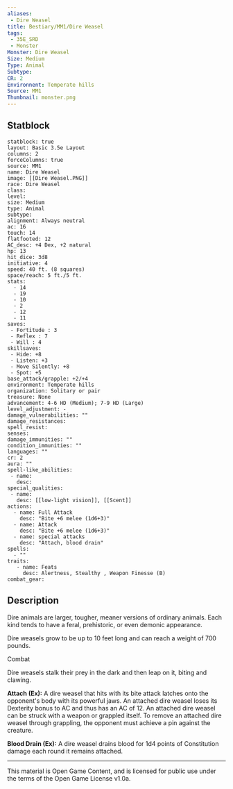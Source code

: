 ```yaml
---
aliases:
 - Dire Weasel
title: Bestiary/MM1/Dire Weasel
tags: 
 - 35E_SRD
 - Monster
Monster: Dire Weasel
Size: Medium
Type: Animal
Subtype: 
CR: 2
Environnent: Temperate hills
Source: MM1
Thumbnail: monster.png
---
```


## Statblock

```statblock
statblock: true
layout: Basic 3.5e Layout
columns: 2
forceColumns: true
source: MM1 
name: Dire Weasel
image: [[Dire Weasel.PNG]]
race: Dire Weasel
class: 
level: 
size: Medium
type: Animal
subtype: 
alignment: Always neutral
ac: 16
touch: 14
flatfooted: 12
AC_desc: +4 Dex, +2 natural
hp: 13
hit_dice: 3d8
initiative: 4
speed: 40 ft. (8 squares)
space/reach: 5 ft./5 ft.
stats:
  - 14
  - 19
  - 10
  - 2
  - 12
  - 11
saves:
 - Fortitude : 3
 - Reflex : 7
 - Will : 4
skillsaves:
 - Hide: +8
 - Listen: +3
 - Move Silently: +8
 - Spot: +5
base_attack/grapple: +2/+4
environment: Temperate hills
organization: Solitary or pair
treasure: None
advancement: 4-6 HD (Medium); 7-9 HD (Large)
level_adjustment: -
damage_vulnerabilities: ""
damage_resistances: 
spell_resist: 
senses: 
damage_immunities: ""
condition_immunities: ""
languages: ""
cr: 2
aura: ""
spell-like_abilities:
 - name: 
   desc: 
special_qualities:
 - name:
   desc: [[low-light vision]], [[Scent]]
actions:
  - name: Full Attack
    desc: "Bite +6 melee (1d6+3)"
  - name: Attack
    desc: "Bite +6 melee (1d6+3)"
  - name: special attacks
    desc: "Attach, blood drain"
spells:
  - ""
traits:
   - name: Feats
     desc: Alertness, Stealthy , Weapon Finesse (B)
combat_gear:  
```

## Description



Dire animals are larger, tougher, meaner versions of ordinary animals. Each kind tends to have a feral, prehistoric, or even demonic appearance.

Dire weasels grow to be up to 10 feet long and can reach a weight of 700 pounds.

Combat

Dire weasels stalk their prey in the dark and then leap on it, biting and clawing.


**Attach (Ex):** A dire weasel that hits with its bite attack latches onto the opponent's body with its powerful jaws. An attached dire weasel loses its Dexterity bonus to AC and thus has an AC of 12. An attached dire weasel can be struck with a weapon or grappled itself. To remove an attached dire weasel through grappling, the opponent must achieve a pin against the creature.


**Blood Drain (Ex):** A dire weasel drains blood for 1d4 points of Constitution damage each round it remains attached.

---

This material is Open Game Content, and is licensed for public use under the terms of the Open Game License v1.0a.
